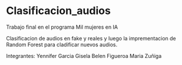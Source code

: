 # Clasificacion_audios

Trabajo final en el programa Mil mujeres en IA

Clasificacion de audios en fake y reales y luego la imprementacion de Random Forest para cladificar nuevos audios.

Integrantes: 
Yennifer Garcia
Gisela Belen Figueroa
Maria Zuñiga
